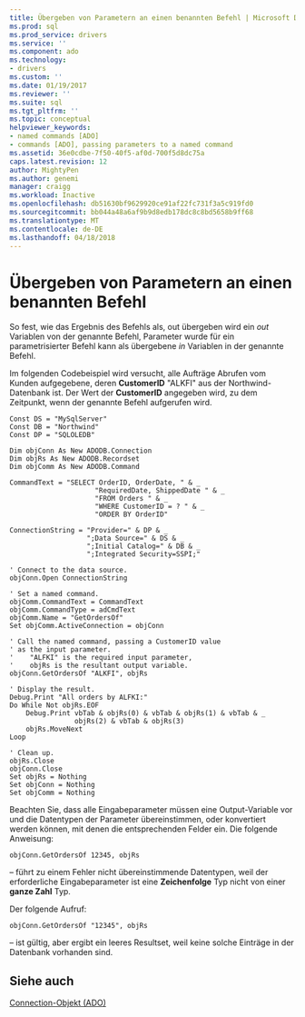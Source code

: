 ```yaml
---
title: Übergeben von Parametern an einen benannten Befehl | Microsoft Docs
ms.prod: sql
ms.prod_service: drivers
ms.service: ''
ms.component: ado
ms.technology:
- drivers
ms.custom: ''
ms.date: 01/19/2017
ms.reviewer: ''
ms.suite: sql
ms.tgt_pltfrm: ''
ms.topic: conceptual
helpviewer_keywords:
- named commands [ADO]
- commands [ADO], passing parameters to a named command
ms.assetid: 36e0cdbe-7f50-40f5-af0d-700f5d8dc75a
caps.latest.revision: 12
author: MightyPen
ms.author: genemi
manager: craigg
ms.workload: Inactive
ms.openlocfilehash: db51630bf9629920ce91af22fc731f3a5c919fd0
ms.sourcegitcommit: bb044a48a6af9b9d8edb178dc8c8bd5658b9ff68
ms.translationtype: MT
ms.contentlocale: de-DE
ms.lasthandoff: 04/18/2018
---
```

# <a name="passing-parameters-to-a-named-command"></a>Übergeben von Parametern an einen benannten Befehl
So fest, wie das Ergebnis des Befehls als, out übergeben wird ein *out* Variablen von der genannte Befehl, Parameter wurde für ein parametrisierter Befehl kann als übergebene *in* Variablen in der genannte Befehl.  
  
 Im folgenden Codebeispiel wird versucht, alle Aufträge Abrufen vom Kunden aufgegebene, deren **CustomerID** "ALKFI" aus der Northwind-Datenbank ist. Der Wert der **CustomerID** angegeben wird, zu dem Zeitpunkt, wenn der genannte Befehl aufgerufen wird.  
  
```  
Const DS = "MySqlServer"  
Const DB = "Northwind"  
Const DP = "SQLOLEDB"  
  
Dim objConn As New ADODB.Connection  
Dim objRs As New ADODB.Recordset  
Dim objComm As New ADODB.Command  
  
CommandText = "SELECT OrderID, OrderDate, " & _  
                     "RequiredDate, ShippedDate " & _  
                     "FROM Orders " & _  
                     "WHERE CustomerID = ? " & _  
                     "ORDER BY OrderID"  
  
ConnectionString = "Provider=" & DP & _  
                   ";Data Source=" & DS & _  
                   ";Initial Catalog=" & DB & _  
                   ";Integrated Security=SSPI;"  
  
' Connect to the data source.  
objConn.Open ConnectionString  
  
' Set a named command.  
objComm.CommandText = CommandText  
objComm.CommandType = adCmdText  
objComm.Name = "GetOrdersOf"  
Set objComm.ActiveConnection = objConn  
  
' Call the named command, passing a CustomerID value  
' as the input parameter.   
'    "ALFKI" is the required input parameter,  
'    objRs is the resultant output variable.  
objConn.GetOrdersOf "ALKFI", objRs  
  
' Display the result.  
Debug.Print "All orders by ALFKI:"  
Do While Not objRs.EOF  
    Debug.Print vbTab & objRs(0) & vbTab & objRs(1) & vbTab & _  
                objRs(2) & vbTab & objRs(3)  
    objRs.MoveNext  
Loop  
  
' Clean up.  
objRs.Close  
objConn.Close  
Set objRs = Nothing  
Set objConn = Nothing  
Set objComm = Nothing  
```  
  
 Beachten Sie, dass alle Eingabeparameter müssen eine Output-Variable vor und die Datentypen der Parameter übereinstimmen, oder konvertiert werden können, mit denen die entsprechenden Felder ein. Die folgende Anweisung:  
  
```  
objConn.GetOrdersOf 12345, objRs  
```  
  
 – führt zu einem Fehler nicht übereinstimmende Datentypen, weil der erforderliche Eingabeparameter ist eine **Zeichenfolge** Typ nicht von einer **ganze Zahl** Typ.  
  
 Der folgende Aufruf:  
  
```  
objConn.GetOrdersOf "12345", objRs  
```  
  
 – ist gültig, aber ergibt ein leeres Resultset, weil keine solche Einträge in der Datenbank vorhanden sind.  
  
## <a name="see-also"></a>Siehe auch  
 [Connection-Objekt (ADO)](../../../ado/reference/ado-api/connection-object-ado.md)
